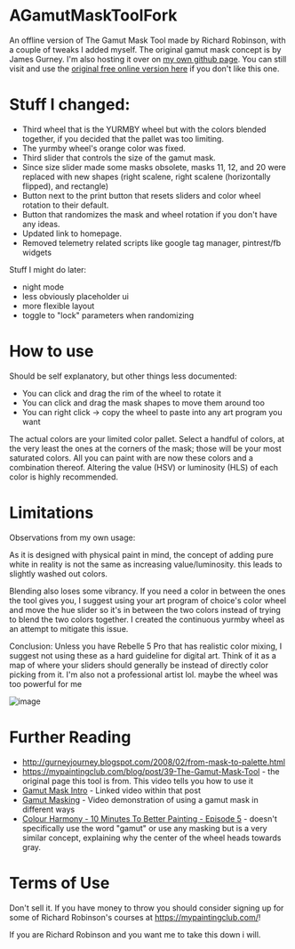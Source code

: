 # AGamutMaskToolFork

An offline version of The Gamut Mask Tool made by Richard Robinson, with a couple of tweaks I added myself. The original gamut mask concept is by James Gurney. I'm also hosting it over on [my own github page](https://wreckstation.github.io/AGamutMaskToolFork/The%20Gamut%20Mask%20-%20FREE%20Interactive%20color%20harmony%20tool%20for%20painters.html). You can still visit and use the [original free online version here](https://mypaintingclub.com/blog/post/39-The-Gamut-Mask-Tool) if you don't like this one.

# Stuff I changed:
* Third wheel that is the YURMBY wheel but with the colors blended together, if you decided that the pallet was too limiting.
* The yurmby wheel's orange color was fixed.
* Third slider that controls the size of the gamut mask.
* Since size slider made some masks obsolete, masks 11, 12, and 20 were replaced with new shapes (right scalene, right scalene (horizontally flipped), and rectangle)
* Button next to the print button that resets sliders and color wheel rotation to their default.
* Button that randomizes the mask and wheel rotation if you don't have any ideas.
* Updated link to homepage.
* Removed telemetry related scripts like google tag manager, pintrest/fb widgets

Stuff I might do later:
* night mode
* less obviously placeholder ui
* more flexible layout
* toggle to "lock" parameters when randomizing

# How to use
Should be self explanatory, but other things less documented:
* You can click and drag the rim of the wheel to rotate it
* You can click and drag the mask shapes to move them around too
* You can right click -> copy the wheel to paste into any art program you want

The actual colors are your limited color pallet. Select a handful of colors, at the very least the ones at the corners of the mask; those will be your most saturated colors. All you can paint with are now these colors and a combination thereof. Altering the value (HSV) or luminosity (HLS) of each color is highly recommended.

# Limitations
Observations from my own usage:

As it is designed with physical paint in mind, the concept of adding pure white in reality is not the same as increasing value/luminosity. this leads to slightly washed out colors. 

Blending also loses some vibrancy. If you need a color in between the ones the tool gives you, I suggest using your art program of choice's color wheel and move the hue slider so it's in between the two colors instead of trying to blend the two colors together. I created the continuous yurmby wheel as an attempt to mitigate this issue.

Conclusion: Unless you have Rebelle 5 Pro that has realistic color mixing, I suggest not using these as a hard guideline for digital art. Think of it as a map of where your sliders should generally be instead of directly color picking from it. I'm also not a professional artist lol. maybe the wheel was too powerful for me

![image](https://user-images.githubusercontent.com/53310247/150643122-6f077399-9a12-4982-9bd1-b75b504bfda6.png)

# Further Reading

* http://gurneyjourney.blogspot.com/2008/02/from-mask-to-palette.html
* https://mypaintingclub.com/blog/post/39-The-Gamut-Mask-Tool - the original page this tool is from. This video tells you how to use it
* [Gamut Mask Intro](https://vimeo.com/390100574?embedded=true&source=video_title&owner=12103469) - Linked video within that post
* [Gamut Masking](https://www.youtube.com/watch?v=qfE4E5goEIc) - Video demonstration of using a gamut mask in different ways 
* [Colour Harmony - 10 Minutes To Better Painting - Episode 5](https://www.youtube.com/watch?v=4LhcNbFMkTw) - doesn't specifically use the word "gamut" or use any masking but is a very similar concept, explaining why the center of the wheel heads towards gray.

# Terms of Use
Don't sell it. If you have money to throw you should consider signing up for some of Richard Robinson's courses at https://mypaintingclub.com/!

If you are Richard Robinson and you want me to take this down i will.
